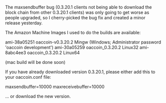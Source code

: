 The maxsendbuffer bug (0.3.20.1 clients not being able to download the block chain from other 0.3.20.1 clients) was only going to get
worse as people upgraded, so I cherry-picked the bug fix and created a minor release yesterday.

The Amazon Machine Images I used to do the builds are available:

  ami-38a05251   oaccoin-v0.3.20.2 Mingw    (Windows; Administrator password 'oaccoin development')
  ami-30a05259   oaccoin_0.3.20.2 Linux32
  ami-8abc4ee3   oaccoin_0.3.20.2 Linux64

(mac build will be done soon)

If you have already downloaded version 0.3.20.1, please either add this to your oaccoin.conf file:

  maxsendbuffer=10000
  maxreceivebuffer=10000

... or download the new version.

